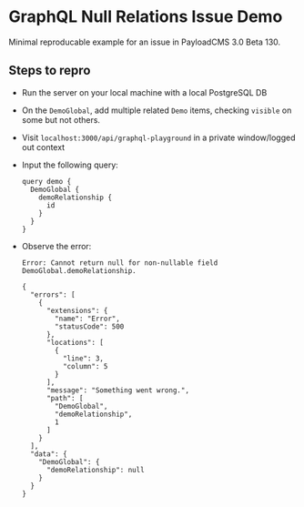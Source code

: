 # GraphQL Null Relations Issue Demo

Minimal reproducable example for an issue in PayloadCMS 3.0 Beta 130.

## Steps to repro

- Run the server on your local machine with a local PostgreSQL DB
- On the `DemoGlobal`, add multiple related `Demo` items, checking `visible` on some but not others. 
- Visit `localhost:3000/api/graphql-playground` in a private window/logged out context
- Input the following query:
  ```gql
  query demo {
    DemoGlobal {
      demoRelationship {
        id
      }
    }
  }
  ```
- Observe the error:

  ```Error: Cannot return null for non-nullable field DemoGlobal.demoRelationship.```
  ```
  {
    "errors": [
      {
        "extensions": {
          "name": "Error",
          "statusCode": 500
        },
        "locations": [
          {
            "line": 3,
            "column": 5
          }
        ],
        "message": "Something went wrong.",
        "path": [
          "DemoGlobal",
          "demoRelationship",
          1
        ]
      }
    ],
    "data": {
      "DemoGlobal": {
        "demoRelationship": null
      }
    }
  }
  ```